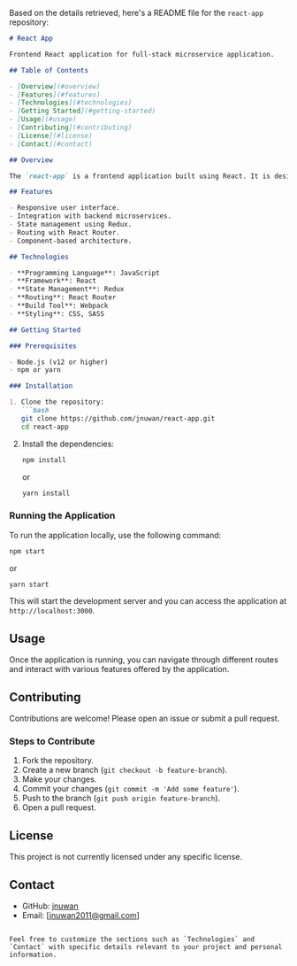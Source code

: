 Based on the details retrieved, here's a README file for the `react-app` repository:

```markdown
# React App

Frontend React application for full-stack microservice application.

## Table of Contents

- [Overview](#overview)
- [Features](#features)
- [Technologies](#technologies)
- [Getting Started](#getting-started)
- [Usage](#usage)
- [Contributing](#contributing)
- [License](#license)
- [Contact](#contact)

## Overview

The `react-app` is a frontend application built using React. It is designed to work as part of a full-stack microservice application.

## Features

- Responsive user interface.
- Integration with backend microservices.
- State management using Redux.
- Routing with React Router.
- Component-based architecture.

## Technologies

- **Programming Language**: JavaScript
- **Framework**: React
- **State Management**: Redux
- **Routing**: React Router
- **Build Tool**: Webpack
- **Styling**: CSS, SASS

## Getting Started

### Prerequisites

- Node.js (v12 or higher)
- npm or yarn

### Installation

1. Clone the repository:
   ```bash
   git clone https://github.com/jnuwan/react-app.git
   cd react-app
   ```

2. Install the dependencies:
   ```bash
   npm install
   ```
   or
   ```bash
   yarn install
   ```

### Running the Application

To run the application locally, use the following command:
```bash
npm start
```
or
```bash
yarn start
```

This will start the development server and you can access the application at `http://localhost:3000`.

## Usage

Once the application is running, you can navigate through different routes and interact with various features offered by the application.

## Contributing

Contributions are welcome! Please open an issue or submit a pull request.

### Steps to Contribute

1. Fork the repository.
2. Create a new branch (`git checkout -b feature-branch`).
3. Make your changes.
4. Commit your changes (`git commit -m 'Add some feature'`).
5. Push to the branch (`git push origin feature-branch`).
6. Open a pull request.

## License

This project is not currently licensed under any specific license.

## Contact

- GitHub: [jnuwan](https://github.com/jnuwan)
- Email: [jnuwan2011@gmail.com]

```

Feel free to customize the sections such as `Technologies` and `Contact` with specific details relevant to your project and personal information.
